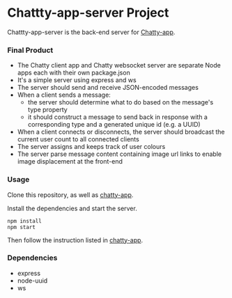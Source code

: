 Chattty-app-server Project
=====================

Chattty-app-server is the back-end server for [Chatty-app](https://github.com/vivienfan/chatty-app).

### Final Product
* The Chatty client app and Chatty websocket server are separate Node apps each with their own package.json
* It's a simple server using express and ws
* The server should send and receive JSON-encoded messages
* When a client sends a message:
  - the server should determine what to do based on the message's type property
  - it should construct a message to send back in response with a corresponding type and a generated unique id (e.g. a UUID)
* When a client connects or disconnects, the server should broadcast the current user count to all connected clients
* The server assigns and keeps track of user colours
* The server parse message content containing image url links to enable image displacement at the front-end

### Usage

Clone this repository, as well as [chatty-app](https://github.com/vivienfan/chatty-app).

Install the dependencies and start the server.

```
npm install
npm start
```
Then follow the instruction listed in [chatty-app](https://github.com/vivienfan/chatty-app).


### Dependencies
* express
* node-uuid
* ws
